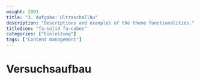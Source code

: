 ```yaml
---
weight: 2001
title: "3. Aufgabe: Ultraschallhu"
description: "Descriptions and examples of the theme functionalities."
titleIcon: "fa-solid fa-cubes"
categories: ["Einleitung"]
tags: ["Content management"]
---
```


# Versuchsaufbau




